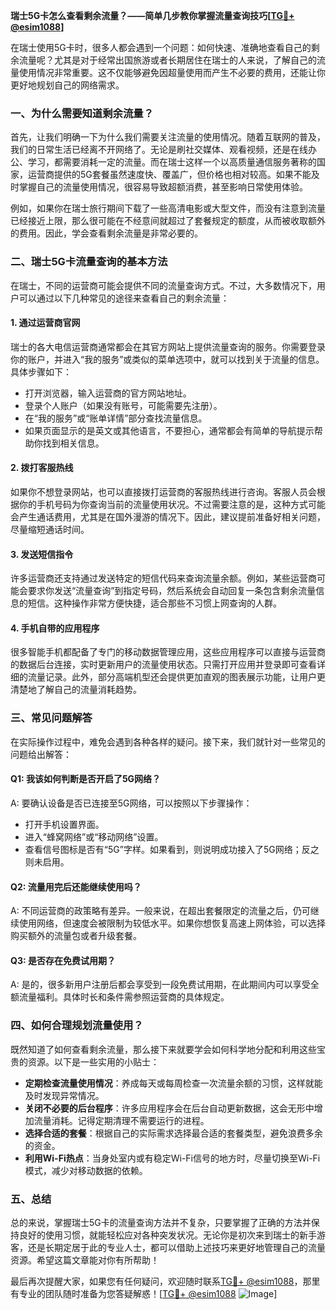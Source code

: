 **瑞士5G卡怎么查看剩余流量？——简单几步教你掌握流量查询技巧[[TG💪+ @esim1088](https://t.me/s/esim1088)]**

在瑞士使用5G卡时，很多人都会遇到一个问题：如何快速、准确地查看自己的剩余流量呢？尤其是对于经常出国旅游或者长期居住在瑞士的人来说，了解自己的流量使用情况非常重要。这不仅能够避免因超量使用而产生不必要的费用，还能让你更好地规划自己的网络需求。

### 一、为什么需要知道剩余流量？

首先，让我们明确一下为什么我们需要关注流量的使用情况。随着互联网的普及，我们的日常生活已经离不开网络了。无论是刷社交媒体、观看视频，还是在线办公、学习，都需要消耗一定的流量。而在瑞士这样一个以高质量通信服务著称的国家，运营商提供的5G套餐虽然速度快、覆盖广，但价格也相对较高。如果不能及时掌握自己的流量使用情况，很容易导致超额消费，甚至影响日常使用体验。

例如，如果你在瑞士旅行期间下载了一些高清电影或大型文件，而没有注意到流量已经接近上限，那么很可能在不经意间就超过了套餐规定的额度，从而被收取额外的费用。因此，学会查看剩余流量是非常必要的。

### 二、瑞士5G卡流量查询的基本方法

在瑞士，不同的运营商可能会提供不同的流量查询方式。不过，大多数情况下，用户可以通过以下几种常见的途径来查看自己的剩余流量：

#### 1. **通过运营商官网**
   瑞士的各大电信运营商通常都会在其官方网站上提供流量查询的服务。你需要登录你的账户，并进入“我的服务”或类似的菜单选项中，就可以找到关于流量的信息。具体步骤如下：
   - 打开浏览器，输入运营商的官方网站地址。
   - 登录个人账户（如果没有账号，可能需要先注册）。
   - 在“我的服务”或“账单详情”部分查找流量信息。
   - 如果页面显示的是英文或其他语言，不要担心，通常都会有简单的导航提示帮助你找到相关信息。

#### 2. **拨打客服热线**
   如果你不想登录网站，也可以直接拨打运营商的客服热线进行咨询。客服人员会根据你的手机号码为你查询当前的流量使用状况。不过需要注意的是，这种方式可能会产生通话费用，尤其是在国外漫游的情况下。因此，建议提前准备好相关问题，尽量缩短通话时间。

#### 3. **发送短信指令**
   许多运营商还支持通过发送特定的短信代码来查询流量余额。例如，某些运营商可能会要求你发送“流量查询”到指定号码，然后系统会自动回复一条包含剩余流量信息的短信。这种操作非常方便快捷，适合那些不习惯上网查询的人群。

#### 4. **手机自带的应用程序**
   很多智能手机都配备了专门的移动数据管理应用，这些应用程序可以直接与运营商的数据后台连接，实时更新用户的流量使用状态。只需打开应用并登录即可查看详细的流量记录。此外，部分高端机型还会提供更加直观的图表展示功能，让用户更清楚地了解自己的流量消耗趋势。

### 三、常见问题解答

在实际操作过程中，难免会遇到各种各样的疑问。接下来，我们就针对一些常见的问题给出解答：

#### Q1: 我该如何判断是否开启了5G网络？
A: 要确认设备是否已连接至5G网络，可以按照以下步骤操作：
- 打开手机设置界面。
- 进入“蜂窝网络”或“移动网络”设置。
- 查看信号图标是否有“5G”字样。如果看到，则说明成功接入了5G网络；反之则未启用。

#### Q2: 流量用完后还能继续使用吗？
A: 不同运营商的政策略有差异。一般来说，在超出套餐限定的流量之后，仍可继续使用网络，但速度会被限制为较低水平。如果你想恢复高速上网体验，可以选择购买额外的流量包或者升级套餐。

#### Q3: 是否存在免费试用期？
A: 是的，很多新用户注册后都会享受到一段免费试用期，在此期间内可以享受全额流量福利。具体时长和条件需参照运营商的具体规定。

### 四、如何合理规划流量使用？

既然知道了如何查看剩余流量，那么接下来就要学会如何科学地分配和利用这些宝贵的资源。以下是一些实用的小贴士：

- **定期检查流量使用情况**：养成每天或每周检查一次流量余额的习惯，这样就能及时发现异常情况。
- **关闭不必要的后台程序**：许多应用程序会在后台自动更新数据，这会无形中增加流量消耗。记得定期清理不需要运行的进程。
- **选择合适的套餐**：根据自己的实际需求选择最合适的套餐类型，避免浪费多余的资金。
- **利用Wi-Fi热点**：当身处室内或有稳定Wi-Fi信号的地方时，尽量切换至Wi-Fi模式，减少对移动数据的依赖。

### 五、总结

总的来说，掌握瑞士5G卡的流量查询方法并不复杂，只要掌握了正确的方法并保持良好的使用习惯，就能轻松应对各种突发状况。无论你是初次来到瑞士的新手游客，还是长期定居于此的专业人士，都可以借助上述技巧来更好地管理自己的流量资源。希望这篇文章能对你有所帮助！

最后再次提醒大家，如果您有任何疑问，欢迎随时联系[TG💪+ @esim1088](https://t.me/s/esim1088)，那里有专业的团队随时准备为您答疑解惑！[[TG💪+ @esim1088](https://t.me/s/esim1088) ![Image](https://i.postimg.cc/4NQfJmqS/Snipaste-2025-05-13-00-14-12.png)]